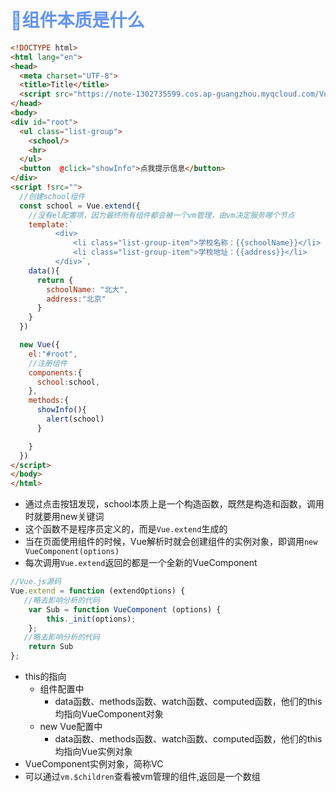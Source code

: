 # <font color='cornflowerblue'>🛴组件本质是什么</font>

```html
<!DOCTYPE html>
<html lang="en">
<head>
  <meta charset="UTF-8">
  <title>Title</title>
  <script src="https://note-1302735599.cos.ap-guangzhou.myqcloud.com/VueBase/vue.js"></script>
</head>
<body>
<div id="root">
  <ul class="list-group">
    <school/>
    <hr>
  </ul>
  <button  @click="showInfo">点我提示信息</button>
</div>
<script !src="">
  //创建school组件
  const school = Vue.extend({
    //没有el配置项，因为最终所有组件都会被一个vm管理，由vm决定服务哪个节点
    template:`
          <div>
              <li class="list-group-item">学校名称：{{schoolName}}</li>
              <li class="list-group-item">学校地址：{{address}}</li>
          </div>`,
    data(){
      return {
        schoolName: "北大",
        address:"北京"
      }
    }
  })

  new Vue({
    el:"#root",
    //注册组件
    components:{
      school:school,
    },
    methods:{
      showInfo(){
        alert(school)
      }

    }
  })
</script>
</body>
</html>
```

- 通过点击按钮发现，school本质上是一个构造函数，既然是构造和函数，调用时就要用new关键词
- 这个函数不是程序员定义的，而是`Vue.extend`生成的
- 当在页面使用组件的时候，Vue解析时就会创建组件的实例对象，即调用`new VueComponent(options)`
- 每次调用`Vue.extend`返回的都是一个全新的VueComponent

```js
//Vue.js源码
Vue.extend = function (extendOptions) {
   //略去影响分析的代码
    var Sub = function VueComponent (options) {
        this._init(options);
    };
   //略去影响分析的代码
    return Sub
};
```

- this的指向
  - 组件配置中
    - data函数、methods函数、watch函数、computed函数，他们的this均指向VueComponent对象
  - new Vue配置中
    - data函数、methods函数、watch函数、computed函数，他们的this均指向Vue实例对象
- VueComponent实例对象，简称VC
- 可以通过`vm.$children`查看被vm管理的组件,返回是一个数组

